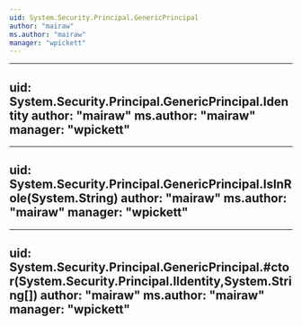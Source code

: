 ```yaml
---
uid: System.Security.Principal.GenericPrincipal
author: "mairaw"
ms.author: "mairaw"
manager: "wpickett"
---
```


---
uid: System.Security.Principal.GenericPrincipal.Identity
author: "mairaw"
ms.author: "mairaw"
manager: "wpickett"
---

---
uid: System.Security.Principal.GenericPrincipal.IsInRole(System.String)
author: "mairaw"
ms.author: "mairaw"
manager: "wpickett"
---

---
uid: System.Security.Principal.GenericPrincipal.#ctor(System.Security.Principal.IIdentity,System.String[])
author: "mairaw"
ms.author: "mairaw"
manager: "wpickett"
---
